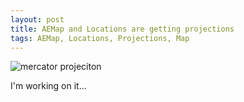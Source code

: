 ```yaml
---  
layout: post  
title: AEMap and Locations are getting projections
tags: AEMap, Locations, Projections, Map  
---  
```


![mercator projeciton](https://farm8.staticflickr.com/7403/13516936844_aecb870b44_b.jpg)  

I'm working on it...
